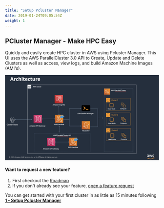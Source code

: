 ```yaml
---
title: "Setup Pcluster Manager"
date: 2019-01-24T09:05:54Z
weight: 1
---
```


## PCluster Manager - Make HPC Easy

Quickly and easily create HPC cluster in AWS using Pcluster Manager. This UI uses the AWS ParallelCluster 3.0 API to Create, Update and Delete Clusters as well as access, view logs, and build Amazon Machine Images (AMI's).

![Pcluster Manager Architecture](/images/getting-started/architecture.png)

#### Want to request a new feature?

1. First checkout the [Roadmap](https://github.com/aws-samples/pcluster-manager/projects/1)
2. If you don't already see your feature, [open a feature request](https://github.com/aws-samples/pcluster-manager/issues/new)

You can get started with your first cluster in as little as 15 minutes following [**1 - Setup Pcluster Manager**](01-getting-started.html)